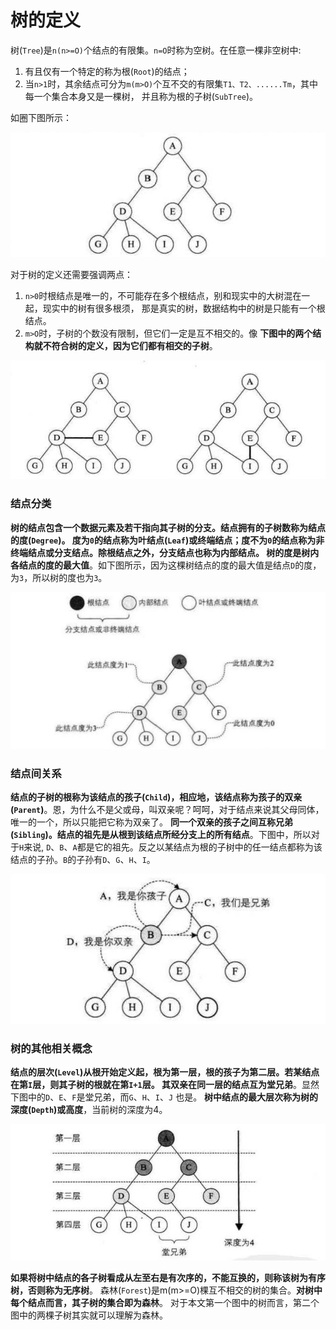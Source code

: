 树的定义
=============================================================
树(`Tree`)是`n(n>=O)`个结点的有限集。`n=O`时称为空树。在任意一棵非空树中:
1. 有且仅有一个特定的称为根(`Root`)的结点；
2. 当`n>1`时，其余结点可分为`m(m>O)`个互不交的有限集`T1、T2、......Tm`，其中每一个集合本身又是一棵树，
并且称为根的子树(`SubTree`)。

如圈下图所示：

![6-2-1](../img/6-2-1.png)

对于树的定义还需要强调两点：

1. `n>0`时根结点是唯一的，不可能存在多个根结点，别和现实中的大树混在一起，现实中的树有很多根须，
那是真实的树，数据结构中的树是只能有一个根结点。
2. `m>O`时，子树的个数没有限制，但它们一定是互不相交的。像 **下图中的两个结构就不符合树的定义，因为它们都有相交的子树**。

![6-2-3](../img/6-2-3.png)

### 结点分类
**树的结点包含一个数据元素及若干指向其子树的分支。结点拥有的子树数称为结点的度(`Degree`)。
度为`0`的结点称为叶结点(`Leaf`)或终端结点；度不为`0`的结点称为非终端结点或分支结点。除根结点之外，分支结点也称为内部结点。
树的度是树内各结点的度的最大值**。如下图所示，因为这棵树结点的度的最大值是结点`D`的度，为`3`，所以树的度也为`3`。

![6-2-4](../img/6-2-4.png)

### 结点间关系
**结点的子树的根称为该结点的孩子(`Child`)，相应地，该结点称为孩子的双亲
(`Parent`)**。恩，为什么不是父或母，叫双亲呢？呵呵，对于结点来说其父母同体，唯一的一个，所以只能把它称为双亲了。
**同一个双亲的孩子之间互称兄弟(`Sibling`)。结点的祖先是从根到该结点所经分支上的所有结点**。下图中，所以对于`H`来说,
`D`、`B`、`A`都是它的祖先。反之以某结点为根的子树中的任一结点都称为该结点的子孙。`B`的子孙有`D`、`G`、`H`、`I`。

![6-2-5](../img/6-2-5.png)

### 树的其他相关概念
**结点的层次(`Level`)从根开始定义起，根为第一层，根的孩子为第二层。若某结点在第`I`层，则其子树的根就在第`I+1`层。
其双亲在同一层的结点互为堂兄弟**。显然下图中的`D`、`E`、`F`是堂兄弟，而`G`、`H`、`I`、`J` 也是。
**树中结点的最大层次称为树的深度(`Depth`)或高度**，当前树的深度为4。

![6-2-6](../img/6-2-6.png)

**如果将树中结点的各子树看成从左至右是有次序的，不能互换的，则称该树为有序树，否则称为无序树**。
森林(`Forest`)是m(m>=O)棵互不相交的树的集合。**对树中每个结点而言，其子树的集合即为森林**。
对于本文第一个图中的树而言，第二个图中的两棵子树其实就可以理解为森林。
